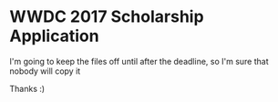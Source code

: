 # WWDC 2017 Scholarship Application

I'm going to keep the files off until after the deadline, so I'm sure that nobody will copy it 

Thanks :)
